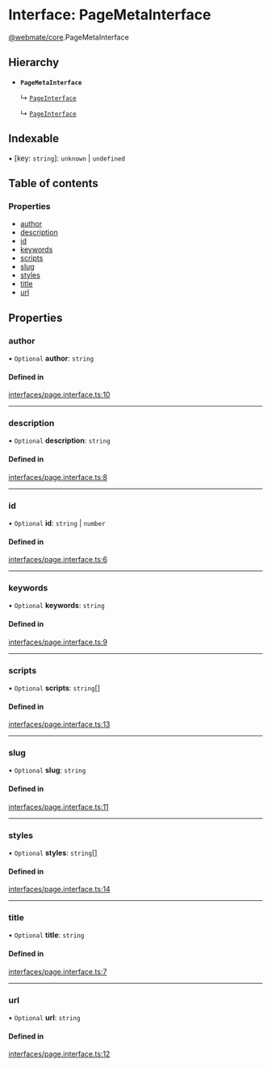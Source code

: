 # Interface: PageMetaInterface

[@webmate/core](../wiki/@webmate.core).PageMetaInterface

## Hierarchy

- **`PageMetaInterface`**

  ↳ [`PageInterface`](../wiki/@webmate.core.PageInterface)

  ↳ [`PageInterface`](../wiki/@webmate.core.PageInterface)

## Indexable

▪ [key: `string`]: `unknown` \| `undefined`

## Table of contents

### Properties

- [author](../wiki/@webmate.core.PageMetaInterface#author)
- [description](../wiki/@webmate.core.PageMetaInterface#description)
- [id](../wiki/@webmate.core.PageMetaInterface#id)
- [keywords](../wiki/@webmate.core.PageMetaInterface#keywords)
- [scripts](../wiki/@webmate.core.PageMetaInterface#scripts)
- [slug](../wiki/@webmate.core.PageMetaInterface#slug)
- [styles](../wiki/@webmate.core.PageMetaInterface#styles)
- [title](../wiki/@webmate.core.PageMetaInterface#title)
- [url](../wiki/@webmate.core.PageMetaInterface#url)

## Properties

### author

• `Optional` **author**: `string`

#### Defined in

[interfaces/page.interface.ts:10](https://gitlab.com/ligrila/webmate-lit/-/blob/4b99057/packages/core/src/interfaces/page.interface.ts#L10)

___

### description

• `Optional` **description**: `string`

#### Defined in

[interfaces/page.interface.ts:8](https://gitlab.com/ligrila/webmate-lit/-/blob/4b99057/packages/core/src/interfaces/page.interface.ts#L8)

___

### id

• `Optional` **id**: `string` \| `number`

#### Defined in

[interfaces/page.interface.ts:6](https://gitlab.com/ligrila/webmate-lit/-/blob/4b99057/packages/core/src/interfaces/page.interface.ts#L6)

___

### keywords

• `Optional` **keywords**: `string`

#### Defined in

[interfaces/page.interface.ts:9](https://gitlab.com/ligrila/webmate-lit/-/blob/4b99057/packages/core/src/interfaces/page.interface.ts#L9)

___

### scripts

• `Optional` **scripts**: `string`[]

#### Defined in

[interfaces/page.interface.ts:13](https://gitlab.com/ligrila/webmate-lit/-/blob/4b99057/packages/core/src/interfaces/page.interface.ts#L13)

___

### slug

• `Optional` **slug**: `string`

#### Defined in

[interfaces/page.interface.ts:11](https://gitlab.com/ligrila/webmate-lit/-/blob/4b99057/packages/core/src/interfaces/page.interface.ts#L11)

___

### styles

• `Optional` **styles**: `string`[]

#### Defined in

[interfaces/page.interface.ts:14](https://gitlab.com/ligrila/webmate-lit/-/blob/4b99057/packages/core/src/interfaces/page.interface.ts#L14)

___

### title

• `Optional` **title**: `string`

#### Defined in

[interfaces/page.interface.ts:7](https://gitlab.com/ligrila/webmate-lit/-/blob/4b99057/packages/core/src/interfaces/page.interface.ts#L7)

___

### url

• `Optional` **url**: `string`

#### Defined in

[interfaces/page.interface.ts:12](https://gitlab.com/ligrila/webmate-lit/-/blob/4b99057/packages/core/src/interfaces/page.interface.ts#L12)
